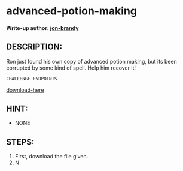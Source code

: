# advanced-potion-making
#### Write-up author: [jon-brandy]()
## DESCRIPTION:
Ron just found his own copy of advanced potion making, but its been corrupted by some kind of spell. Help him recover it! 
```
CHALLENGE ENDPOINTS
```
[download-here]()
## HINT:
- NONE
## STEPS:
1. First, download the file given.
2. N
